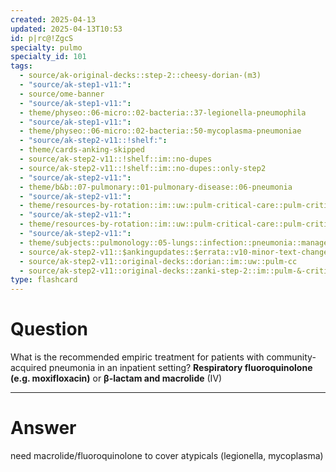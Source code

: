 ```yaml
---
created: 2025-04-13
updated: 2025-04-13T10:53
id: p|rc@!ZgcS
specialty: pulmo
specialty_id: 101
tags:
  - source/ak-original-decks::step-2::cheesy-dorian-(m3)
  - "source/ak-step1-v11:": 
  - source/ome-banner
  - "source/ak-step1-v11:": 
  - theme/physeo::06-micro::02-bacteria::37-legionella-pneumophila
  - "source/ak-step1-v11:": 
  - theme/physeo::06-micro::02-bacteria::50-mycoplasma-pneumoniae
  - "source/ak-step2-v11::!shelf:": 
  - theme/cards-anking-skipped
  - source/ak-step2-v11::!shelf::im::no-dupes
  - source/ak-step2-v11::!shelf::im::no-dupes::only-step2
  - "source/ak-step2-v11:": 
  - theme/b&b::07-pulmonary::01-pulmonary-disease::06-pneumonia
  - "source/ak-step2-v11:": 
  - theme/resources-by-rotation::im::uw::pulm-critical-care::pulm-critical-care-dorian
  - "source/ak-step2-v11:": 
  - theme/resources-by-rotation::im::uw::pulm-critical-care::pulm-critical-care-zanki
  - "source/ak-step2-v11:": 
  - theme/subjects::pulmonology::05-lungs::infection::pneumonia::management
  - source/ak-step2-v11::$ankingupdates::$errata::v10-minor-text-changes
  - source/ak-step2-v11::original-decks::dorian::im::uw::pulm-cc
  - source/ak-step2-v11::original-decks::zanki-step-2::im::pulm-&-critical-care"
type: flashcard
---
```


# Question
What is the recommended empiric treatment for patients with community-acquired pneumonia in an inpatient setting?   **Respiratory fluoroquinolone (e.g. moxifloxacin)** or **β-lactam and macrolide** (IV)

---

# Answer
need macrolide/fluoroquinolone to cover atypicals (legionella, mycoplasma)